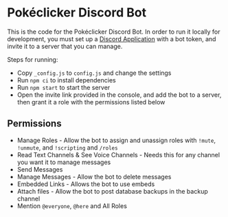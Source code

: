 # Pokéclicker Discord Bot

This is the code for the Pokéclicker Discord Bot. In order to run it locally for development, you must set up a [Discord Application](https://discord.com/developers/applications) with a bot token, and invite it to a server that you can manage.

Steps for running:

* Copy `_config.js` to `config.js` and change the settings
* Run `npm ci` to install dependencies
* Run `npm start` to start the server
* Open the invite link provided in the console, and add the bot to a server, then grant it a role with the permissions listed below

## Permissions

* Manage Roles - Allow the bot to assign and unassign roles with `!mute`, `!unmute`, and `!scripting` and `/roles`
* Read Text Channels & See Voice Channels - Needs this for any channel you want it to manage messages
* Send Messages
* Manage Messages - Allow the bot to delete messages
* Embedded Links - Allows the bot to use embeds
* Attach files - Allow the bot to post database backups in the backup channel
* Mention `@everyone`, `@here` and All Roles
